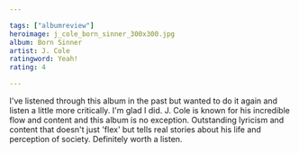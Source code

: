 ```yaml
---

tags: ["albumreview"]
heroimage: j_cole_born_sinner_300x300.jpg
album: Born Sinner
artist: J. Cole
ratingword: Yeah!
rating: 4

---
```


I've listened through this album in the past but wanted to do it again and listen a little more critically. I'm glad I did. J. Cole is known for his incredible flow and content and this album is no exception. Outstanding lyricism and content that doesn't just 'flex' but tells real stories about his life and perception of society. Definitely worth a listen.
